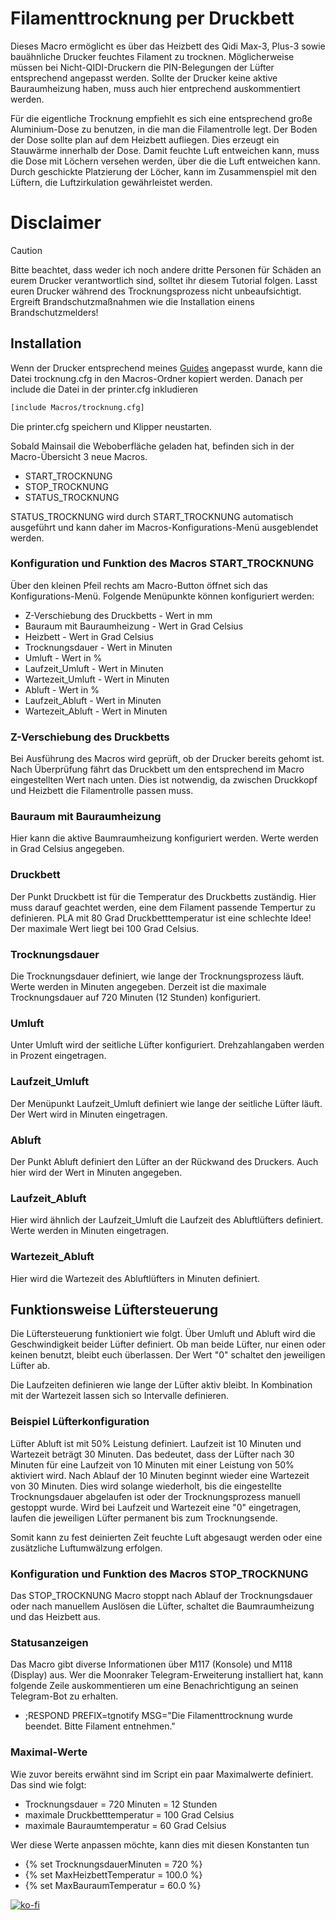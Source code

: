 # **Filamenttrocknung per Druckbett**

Dieses Macro ermöglicht es über das Heizbett des Qidi Max-3, Plus-3 sowie bauähnliche Drucker feuchtes Filament zu trocknen.
Möglicherweise müssen bei Nicht-QIDI-Druckern die PIN-Belegungen der Lüfter entsprechend angepasst werden. 
Sollte der Drucker keine aktive Bauraumheizung haben, muss auch hier entprechend auskommentiert werden.

Für die eigentliche Trocknung empfiehlt es sich eine entsprechend große Aluminium-Dose zu benutzen, in die man die Filamentrolle legt. Der Boden der Dose sollte plan auf dem Heizbett aufliegen.
Dies erzeugt ein Stauwärme innerhalb der Dose.
Damit feuchte Luft entweichen kann, muss die Dose mit Löchern versehen werden, über die die Luft entweichen kann. Durch geschickte Platzierung der Löcher, kann im Zusammenspiel mit den Lüftern, die Luftzirkulation gewährleistet werden.

# **Disclaimer**
> [!CAUTION]
> Bitte beachtet, dass weder ich noch andere dritte Personen für Schäden an eurem Drucker verantwortlich sind, solltet ihr diesem Tutorial folgen.
> Lasst euren Drucker während des Trocknungsprozess nicht unbeaufsichtigt. Ergreift Brandschutzmaßnahmen wie die Installation einens Brandschutzmelders!

## Installation

Wenn der Drucker entsprechend meines <a href="https://github.com/leadustin/QIDI-up2date-german/blob/main/Klipper-Update/update%2Bupgrade.md">Guides</a> angepasst wurde, kann die Datei trocknung.cfg in den Macros-Ordner kopiert werden.
Danach per include die Datei in der printer.cfg inkludieren
```bash
[include Macros/trocknung.cfg]
```
Die printer.cfg speichern und Klipper neustarten.

Sobald Mainsail die Weboberfläche geladen hat, befinden sich in der Macro-Übersicht 3 neue Macros.
+ START_TROCKNUNG
+ STOP_TROCKNUNG
+ STATUS_TROCKNUNG

STATUS_TROCKNUNG wird durch START_TROCKNUNG automatisch ausgeführt und kann daher im Macros-Konfigurations-Menü ausgeblendet werden.

### Konfiguration und Funktion des Macros START_TROCKNUNG

Über den kleinen Pfeil rechts am Macro-Button öffnet sich das Konfigurations-Menü. Folgende Menüpunkte können konfiguriert werden:
+ Z-Verschiebung des Druckbetts - Wert in mm
+ Bauraum mit Bauraumheizung - Wert in Grad Celsius
+ Heizbett - Wert in Grad Celsius
+ Trocknungsdauer - Wert in Minuten
+ Umluft - Wert in % 
+ Laufzeit_Umluft - Wert in Minuten
+ Wartezeit_Umluft - Wert in Minuten
+ Abluft - Wert in % 
+ Laufzeit_Abluft - Wert in Minuten
+ Wartezeit_Abluft - Wert in Minuten

### Z-Verschiebung des Druckbetts

Bei Ausführung des Macros wird geprüft, ob der Drucker bereits gehomt ist. Nach Überprüfung fährt das Druckbett um den entsprechend im Macro eingestellten Wert nach unten.
Dies ist notwendig, da zwischen Druckkopf und Heizbett die Filamentrolle passen muss.

### Bauraum mit Bauraumheizung

Hier kann die aktive Baumraumheizung konfiguriert werden. Werte werden in Grad Celsius angegeben.

### Druckbett

Der Punkt Druckbett ist für die Temperatur des Druckbetts zuständig. Hier muss darauf geachtet werden, eine dem Filament passende Tempertur zu definieren. 
PLA mit 80 Grad Druckbetttemperatur ist eine schlechte Idee! Der maximale Wert liegt bei 100 Grad Celsius.

### Trocknungsdauer

Die Trocknungsdauer definiert, wie lange der Trocknungsprozess läuft. Werte werden in Minuten angegeben. Derzeit ist die maximale Trocknungsdauer auf 720 Minuten (12 Stunden) konfiguriert.

### Umluft

Unter Umluft wird der seitliche Lüfter konfiguriert. Drehzahlangaben werden in Prozent eingetragen.

### Laufzeit_Umluft

Der Menüpunkt Laufzeit_Umluft definiert wie lange der seitliche Lüfter läuft. Der Wert wird in Minuten eingetragen.

### Abluft

Der Punkt Abluft definiert den Lüfter an der Rückwand des Druckers. Auch hier wird der Wert in Minuten angegeben.

### Laufzeit_Abluft

Hier wird ähnlich der Laufzeit_Umluft die Laufzeit des Abluftlüfters definiert. Werte werden in Minuten eingetragen.

### Wartezeit_Abluft

Hier wird die Wartezeit des Abluftlüfters in Minuten definiert.


## Funktionsweise Lüftersteuerung

Die Lüftersteuerung funktioniert wie folgt. Über Umluft und Abluft wird die Geschwindigkeit beider Lüfter definiert. Ob man beide Lüfter, nur einen oder keinen benutzt, bleibt euch überlassen.
Der Wert "0" schaltet den jeweiligen Lüfter ab.

Die Laufzeiten definieren wie lange der Lüfter aktiv bleibt. In Kombination mit der Wartezeit lassen sich so Intervalle definieren.

### Beispiel Lüfterkonfiguration

Lüfter Abluft ist mit 50% Leistung definiert. Laufzeit ist 10 Minuten und Wartezeit beträgt 30 Minuten. 
Das bedeutet, dass der Lüfter nach 30 Minuten für eine Laufzeit von 10 Minuten mit einer Leistung von 50% aktiviert wird. Nach Ablauf der 10 Minuten beginnt wieder eine Wartezeit von 30 Minuten.
Dies wird solange wiederholt, bis die eingestellte Trocknungsdauer abgelaufen ist oder der Trocknungsprozess manuell gestoppt wurde.
Wird bei Laufzeit und Wartezeit eine "0" eingetragen, laufen die jeweiligen Lüfter permanent bis zum Trocknungsende.

Somit kann zu fest deinierten Zeit feuchte Luft abgesaugt werden oder eine zusätzliche Luftumwälzung erfolgen.

### Konfiguration und Funktion des Macros STOP_TROCKNUNG

Das STOP_TROCKNUNG Macro stoppt nach Ablauf der Trocknungsdauer oder nach manuellem Auslösen die Lüfter, schaltet die Baumraumheizung und das Heizbett aus.

### Statusanzeigen

Das Macro gibt diverse Informationen über M117 (Konsole) und M118 (Display) aus.
Wer die Moonraker Telegram-Erweiterung installiert hat, kann folgende Zeile auskommentieren um eine Benachrichtigung an seinen Telegram-Bot zu erhalten.

+ ;RESPOND PREFIX=tgnotify MSG="Die Filamenttrocknung wurde beendet. Bitte Filament entnehmen."

### Maximal-Werte

Wie zuvor bereits erwähnt sind im Script ein paar Maximalwerte definiert. Das sind wie folgt:

+ Trocknungsdauer = 720 Minuten = 12 Stunden
+ maximale Druckbetttemperatur = 100 Grad Celsius
+ maximale Bauraumtemperatur = 60 Grad Celsius

Wer diese Werte anpassen möchte, kann dies mit diesen Konstanten tun
+ {% set TrocknungsdauerMinuten = 720 %}
+ {% set MaxHeizbettTemperatur = 100.0 %}
+ {% set MaxBauraumTemperatur = 60.0 %}

[![ko-fi](https://ko-fi.com/img/githubbutton_sm.svg)](https://ko-fi.com/G2G7VMD0W)
